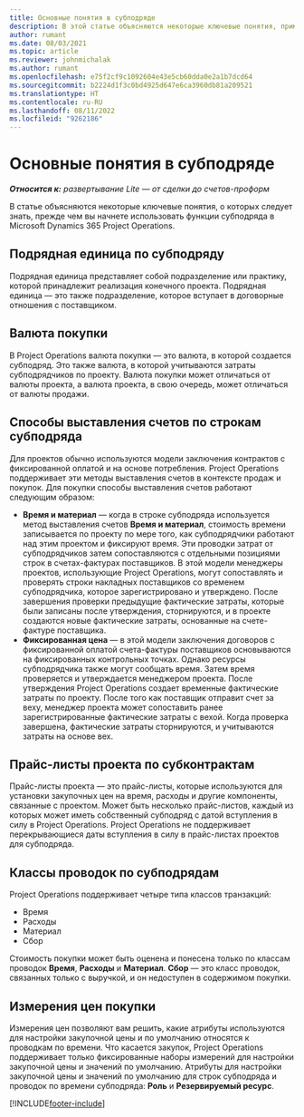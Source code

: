 ```yaml
---
title: Основные понятия в субподряде
description: В этой статье объясняются некоторые ключевые понятия, применимые к субподряду в Microsoft Dynamics 365 Project Operations.
author: rumant
ms.date: 08/03/2021
ms.topic: article
ms.reviewer: johnmichalak
ms.author: rumant
ms.openlocfilehash: e75f2cf9c1092604e43e5cb60dda0e2a1b7dcd64
ms.sourcegitcommit: b2224d1f3c0bd4925d647e6ca3960db81a209521
ms.translationtype: HT
ms.contentlocale: ru-RU
ms.lasthandoff: 08/11/2022
ms.locfileid: "9262186"
---
```

# <a name="key-concepts-in-subcontracting"></a>Основные понятия в субподряде


_**Относится к:** развертывание Lite — от сделки до счетов-проформ_

В статье объясняются некоторые ключевые понятия, о которых следует знать, прежде чем вы начнете использовать функции субподряда в Microsoft Dynamics 365 Project Operations.

## <a name="contracting-unit-on-the-subcontract"></a>Подрядная единица по субподряду

Подрядная единица представляет собой подразделение или практику, которой принадлежит реализация конечного проекта. Подрядная единица — это также подразделение, которое вступает в договорные отношения с поставщиком.

## <a name="purchase-currency"></a>Валюта покупки

В Project Operations валюта покупки — это валюта, в которой создается субподряд. Это также валюта, в которой учитываются затраты субподрядчиков по проекту. Валюта покупки может отличаться от валюты проекта, а валюта проекта, в свою очередь, может отличаться от валюты продажи.

## <a name="billing-methods-on-subcontract-lines"></a>Способы выставления счетов по строкам субподряда

Для проектов обычно используются модели заключения контрактов с фиксированной оплатой и на основе потребления. Project Operations поддерживает эти методы выставления счетов в контексте продаж и покупок. Для покупки способы выставления счетов работают следующим образом:

- **Время и материал** — когда в строке субподряда используется метод выставления счетов **Время и материал**, стоимость времени записывается по проекту по мере того, как субподрядчики работают над этим проектом и фиксируют время. Эти проводки затрат от субподрядчиков затем сопоставляются с отдельными позициями строк в счетах-фактурах поставщиков. В этой модели менеджеры проектов, использующие Project Operations, могут сопоставлять и проверять строки накладных поставщиков со временем субподрядчика, которое зарегистрировано и утверждено. После завершения проверки предыдущие фактические затраты, которые были записаны после утверждения, сторнируются, и в проекте создаются новые фактические затраты, основанные на счете-фактуре поставщика.
- **Фиксированная цена** — в этой модели заключения договоров с фиксированной оплатой счета-фактуры поставщиков основываются на фиксированных контрольных точках. Однако ресурсы субподрядчика также могут сообщать время. Затем время проверяется и утверждается менеджером проекта. После утверждения Project Operations создает временные фактические затраты по проекту. После того как поставщик отправит счет за веху, менеджер проекта может сопоставить ранее зарегистрированные фактические затраты с вехой. Когда проверка завершена, фактические затраты сторнируются, и учитываются затраты на основе вех.

## <a name="project-price-lists-on-subcontracts"></a>Прайс-листы проекта по субконтрактам

Прайс-листы проекта — это прайс-листы, которые используются для установки закупочных цен на время, расходы и другие компоненты, связанные с проектом. Может быть несколько прайс-листов, каждый из которых может иметь собственный субподряд с датой вступления в силу в Project Operations. Project Operations не поддерживает перекрывающиеся даты вступления в силу в прайс-листах проектов для субподряда.

## <a name="transaction-classes-on-subcontracts"></a>Классы проводок по субподрядам

Project Operations поддерживает четыре типа классов транзакций:

- Время
- Расходы
- Материал
- Сбор

Стоимость покупки может быть оценена и понесена только по классам проводок **Время**, **Расходы** и **Материал**. **Сбор** — это класс проводок, связанных только с выручкой, и он недоступен в содержимом покупки.

## <a name="purchase-pricing-dimensions"></a>Измерения цен покупки

Измерения цен позволяют вам решить, какие атрибуты используются для настройки закупочной цены и по умолчанию относятся к проводкам по времени. Что касается закупок, Project Operations поддерживает только фиксированные наборы измерений для настройки закупочной цены и значений по умолчанию. Атрибуты для настройки закупочной цены и значений по умолчанию для строк субподряда и проводок по времени субподряда: **Роль** и **Резервируемый ресурс**.

[!INCLUDE[footer-include](../../includes/footer-banner.md)]
